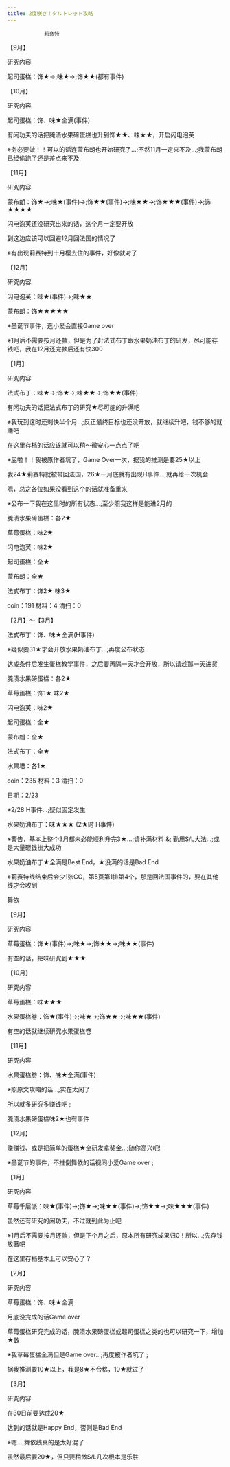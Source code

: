 ```yaml
---
title: 2度咲き！タルトレット攻略
---
```


                莉赛特



【9月】

研究内容

起司蛋榚：饰★→;味★→;饰★★(都有事件)



【10月】

研究内容

起司蛋榚：饰、味★全满(事件)

有闲功夫的话把腌渍水果磅蛋榚也升到饰★★、味★★，开启闪电泡芙

※务必要做！！可以的话连蒙布朗也开始研究了…;不然11月一定来不及…;我蒙布朗已经偷跑了还是差点来不及



【11月】

研究内容

蒙布朗：饰★→;味★(事件)→;饰★★(事件)→;味★★→;饰★★★(事件)→;饰★★★★

闪电泡芙还没研究出来的话，这个月一定要开放

到这边应该可以回避12月回法国的情况了

※有出现莉赛特到十月樱去住的事件，好像就对了



【12月】

研究内容

闪电泡芙：味★(事件)→;味★★

蒙布朗：饰★★★★★

※圣诞节事件，选小爱会直接Game over



※1月后不需要按月还款，但是为了赶法式布丁跟水果奶油布丁的研发，尽可能存钱吧，我在12月还完款后还有快300



【1月】

研究内容

法式布丁：味★→;饰★→;味★★→;饰★★(事件)

有闲功夫的话把法式布丁的研究★尽可能的升满吧

※我玩到这时还剩快半个月…;反正最终目标也还没开放，就继续升吧，钱不够的就赚吧

在这里存档的话应该就可以稍～微安心一点点了吧

※屁啦！！我被原作者坑了，Game Over一次，据我的推测是要25★以上

我24★莉赛特就被带回法国，26★一月底就有出现H事件…;就再给一次机会

嗯，总之各位如果没看到这个的话就准备重来

※公布一下我在这里时的所有状态…;至少照我这样是能进2月的

腌渍水果磅蛋榚：各2★

草莓蛋榚：味2★

闪电泡芙：味2★

起司蛋榚：全★

蒙布朗：全★

法式布丁：饰2★ 味3★

coin：191 材料：4 清扫：0



【2月】～【3月】

法式布丁：饰、味★全满(H事件)

※疑似要31★才会开放水果奶油布丁…;再度公布状态

达成条件后发生蛋榚教学事件，之后要再隔一天才会开放，所以请趁那一天进货

腌渍水果磅蛋榚：各2★

草莓蛋榚：饰1★ 味2★

闪电泡芙：味2★

起司蛋榚：全★

蒙布朗：全★

法式布丁：全★

水果塔：各1★

coin：235 材料：3 清扫：0

日期：2/23

※2/28 H事件…;疑似固定发生

水果奶油布丁：味★★★ (2★时 H事件)

※警告，基本上整个3月都未必能顺利升完3★…;请补满材料 &; 勤用S/L大法…;或是大量砸钱拚大成功

水果奶油布丁★全满是Best End，★没满的话是Bad End

※莉赛特线结束后会少1张CG，第5页第1排第4个，那是回法国事件的，要在其他线才会收到



舞依



【9月】

研究内容

草莓蛋榚：饰★(事件)→;味★→;饰★★→;味★★(事件)

有空的话，把味研究到★★★



【10月】

研究内容

草莓蛋榚：味★★★

水果蛋榚卷：饰★(事件)→;味★→;饰★★→;味★★(事件)

有空的话就继续研究水果蛋榚卷



【11月】

研究内容

水果蛋榚卷：饰、味★全满(事件)

※照原文攻略的话…;实在太闲了

所以就多研究多赚钱吧 ;

腌渍水果磅蛋榚味2★也有事件



【12月】

赚赚钱、或是把简单的蛋榚★全研发拿奖金…;随你高兴吧!

※圣诞节的事件，不推倒舞依的话视同小爱Game over ;



【1月】

研究内容

草莓千层派：味★(事件)→;饰★→;味★★(事件)→;饰★★→;味★★★(事件)

虽然还有研究的闲功夫，不过就到此为止吧



※1月后不需要按月还款，但是下个月之后，原本所有研究成果归0！所以…;先存钱放著吧

在这里存档基本上可以安心了？



【2月】

研究内容

草莓蛋榚：饰、味★全满

月底没完成的话Game over

草莓蛋榚研究完成的话，腌渍水果磅蛋榚或起司蛋榚之类的也可以研究一下，增加★数

※我草莓蛋榚全满但是Game over…;再度被作者坑了 ;

据我推测要10★以上，我是8★不合格，10★就过了



【3月】

研究内容

在30日前要达成20★

达到的话就是Happy End，否则是Bad End

※嗯…;舞依线真的是太好混了

虽然最后要20★，但只要稍微S/L几次根本是乐胜




              
